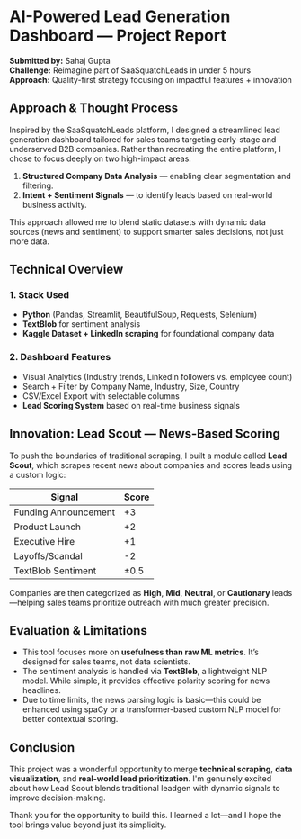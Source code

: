 # AI-Powered Lead Generation Dashboard — Project Report

**Submitted by:** Sahaj Gupta  
**Challenge:** Reimagine part of SaaSquatchLeads in under 5 hours  
**Approach:** Quality-first strategy focusing on impactful features + innovation

## Approach & Thought Process

Inspired by the SaaSquatchLeads platform, I designed a streamlined lead generation dashboard tailored for sales teams targeting early-stage and underserved B2B companies. Rather than recreating the entire platform, I chose to focus deeply on two high-impact areas:

1. **Structured Company Data Analysis** — enabling clear segmentation and filtering.
2. **Intent + Sentiment Signals** — to identify leads based on real-world business activity.

This approach allowed me to blend static datasets with dynamic data sources (news and sentiment) to support smarter sales decisions, not just more data.

## Technical Overview

### 1. **Stack Used**
- **Python** (Pandas, Streamlit, BeautifulSoup, Requests, Selenium)
- **TextBlob** for sentiment analysis
- **Kaggle Dataset + LinkedIn scraping** for foundational company data

### 2. **Dashboard Features**
- Visual Analytics (Industry trends, LinkedIn followers vs. employee count)
- Search + Filter by Company Name, Industry, Size, Country
- CSV/Excel Export with selectable columns
- **Lead Scoring System** based on real-time business signals

## Innovation: Lead Scout — News-Based Scoring

To push the boundaries of traditional scraping, I built a module called **Lead Scout**, which scrapes recent news about companies and scores leads using a custom logic:

| Signal               | Score |
|----------------------|-------|
| Funding Announcement | +3    |
| Product Launch       | +2    |
| Executive Hire       | +1    |
| Layoffs/Scandal      | -2    |
| TextBlob Sentiment   | ±0.5  |

Companies are then categorized as **High**, **Mid**, **Neutral**, or **Cautionary** leads—helping sales teams prioritize outreach with much greater precision.


## Evaluation & Limitations

- This tool focuses more on **usefulness than raw ML metrics**. It’s designed for sales teams, not data scientists.
- The sentiment analysis is handled via **TextBlob**, a lightweight NLP model. While simple, it provides effective polarity scoring for news headlines.
- Due to time limits, the news parsing logic is basic—this could be enhanced using spaCy or a transformer-based custom NLP model for better contextual scoring.


## Conclusion

This project was a wonderful opportunity to merge **technical scraping**, **data visualization**, and **real-world lead prioritization**. I'm genuinely excited about how Lead Scout blends traditional leadgen with dynamic signals to improve decision-making.

Thank you for the opportunity to build this. I learned a lot—and I hope the tool brings value beyond just its simplicity.

